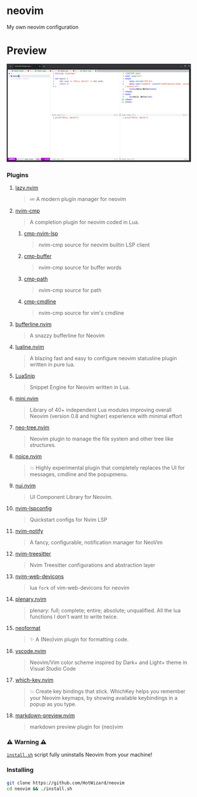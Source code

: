 # neovim
My own neovim configuration
# Preview
![Preview GIF](PREVIEW.png)
### Plugins
1. [lazy.nvim](https://github.com/folke/lazy.nvim)
    > 💤 A modern plugin manager for neovim
2. [nvim-cmp](https://github.com/hrsh7th/nvim-cmp)
    > A completion plugin for neovim coded in Lua.
    1. [cmp-nvim-lsp](https://github.com/hrsh7th/cmp-nvim-lsp)
        > nvim-cmp source for neovim builtin LSP client
    2. [cmp-buffer](https://github.com/hrsh7th/cmp-buffer)
        > nvim-cmp source for buffer words
    3. [cmp-path](https://github.com/hrsh7th/cmp-path)
        > nvim-cmp source for path
    4. [cmp-cmdline](https://github.com/hrsh7th/cmp-cmdline)
        > nvim-cmp source for vim's cmdline
3. [bufferline.nvim](https://github.com/akinsho/bufferline.nvim)
    > A snazzy bufferline for Neovim
4. [lualine.nvim](https://github.com/nvim-lualine/lualine.nvim)
    > A blazing fast and easy to configure neovim statusline plugin written in pure lua.
5. [LuaSnip](https://github.com/L3MON4D3/LuaSnip)
    > Snippet Engine for Neovim written in Lua.
6. [mini.nvim](https://github.com/echasnovski/mini.nvim)
    > Library of 40+ independent Lua modules improving overall Neovim (version 0.8 and higher) experience with minimal effort
7. [neo-tree.nvim](https://github.com/nvim-neo-tree/neo-tree.nvim)
    > Neovim plugin to manage the file system and other tree like structures.
8. [noice.nvim](https://github.com/folke/noice.nvim)
    > 💥 Highly experimental plugin that completely replaces the UI for messages, cmdline and the popupmenu.
9. [nui.nvim](https://github.com/MunifTanjim/nui.nvim)
    > UI Component Library for Neovim.
10. [nvim-lspconfig](https://github.com/neovim/nvim-lspconfig)
    > Quickstart configs for Nvim LSP
11. [nvim-notify](https://github.com/rcarriga/nvim-notify)
    > A fancy, configurable, notification manager for NeoVim
12. [nvim-treesitter](https://github.com/nvim-treesitter/nvim-treesitter)
    > Nvim Treesitter configurations and abstraction layer
13. [nvim-web-devicons](https://github.com/nvim-tree/nvim-web-devicons)
    > lua `fork` of vim-web-devicons for neovim
14. [plenary.nvim](https://github.com/nvim-lua/plenary.nvim)
    > plenary: full; complete; entire; absolute; unqualified. All the lua functions I don't want to write twice.
15. [neoformat](https://github.com/sbdchd/neoformat)
    > ✨ A (Neo)vim plugin for formatting code.
16. [vscode.nvim](https://github.com/Mofiqul/vscode.nvim)
    > Neovim/Vim color scheme inspired by Dark+ and Light+ theme in Visual Studio Code
17. [which-key.nvim](https://github.com/folke/which-key.nvim)
    > 💥 Create key bindings that stick. WhichKey helps you remember your Neovim keymaps, by showing available keybindings in a popup as you type.
18. [markdown-preview.nvim](https://github.com/iamcco/markdown-preview.nvim)
    > markdown preview plugin for (neo)vim
### ⚠️ Warning ⚠️
[```install.sh```](https://raw.githubusercontent.com/HotWizard/neovim/refs/heads/main/install.sh) script fully uninstalls Neovim from your machine!
### Installing
```sh
git clone https://github.com/HotWizard/neovim
cd neovim && ./install.sh
```
